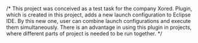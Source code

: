 /*
This project was conceived as a test task for the company Xored.
Plugin, which is created in this project, adds a new launch configuration
to Eclipse IDE. By this new one, user can combine launch configurations and
execute them simultaneously. There is an advantage in using this plugin in 
projects, where different parts of project is needed to be run together.
*/